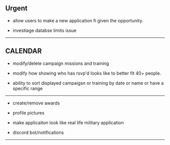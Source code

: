 <h2>Urgent</h2>

* allow users to make a new application fi given the opportunity.


* investiage databse limits issue


- - -
<h2>CALENDAR</h2>


* modify/delete campaign missions and training


* modify how showing who has rsvp'd looks like to better fit 40+ people.


* ability to sort displayed campaigsn or training by date or name or have a  specific range


----

* create/remove awards 


* profile pictures 


* make applicaiton look like real life military application


* discord bot/notifications


---

